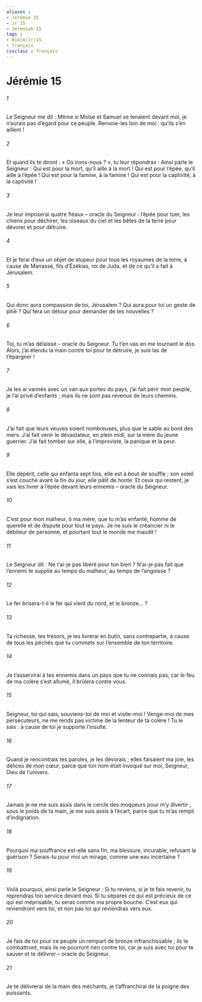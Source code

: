 ```yaml
---
aliases : 
- Jérémie 15
- Jr 15
- Jeremiah 15
tags : 
- Bible/Jr/15
- français
cssclass : français
---
```


# Jérémie 15

###### 1
Le Seigneur me dit : Même si Moïse et Samuel se tenaient devant moi, je n’aurais pas d’égard pour ce peuple. Renvoie-les loin de moi : qu’ils s’en aillent !
###### 2
Et quand ils te diront : « Où irons-nous ? », tu leur répondras : Ainsi parle le Seigneur :
Qui est pour la mort, qu’il aille à la mort !
Qui est pour l’épée, qu’il aille à l’épée !
Qui est pour la famine, à la famine !
Qui est pour la captivité, à la captivité !
###### 3
Je leur imposerai quatre fléaux – oracle du Seigneur : l’épée pour tuer, les chiens pour déchirer, les oiseaux du ciel et les bêtes de la terre pour dévorer et pour détruire.
###### 4
Et je ferai d’eux un objet de stupeur pour tous les royaumes de la terre, à cause de Manassé, fils d’Ézékias, roi de Juda, et de ce qu’il a fait à Jérusalem.
###### 5
Qui donc aura compassion de toi, Jérusalem ?
Qui aura pour toi un geste de pitié ?
Qui fera un détour pour demander de tes nouvelles ?
###### 6
Toi, tu m’as délaissé – oracle du Seigneur.
Tu t’en vas en me tournant le dos.
Alors, j’ai étendu la main contre toi pour te détruire,
je suis las de t’épargner !
###### 7
Je les ai vannés avec un van aux portes du pays,
j’ai fait périr mon peuple, je l’ai privé d’enfants ;
mais ils ne sont pas revenus de leurs chemins.
###### 8
J’ai fait que leurs veuves soient nombreuses,
plus que le sable au bord des mers.
J’ai fait venir le dévastateur,
en plein midi, sur la mère du jeune guerrier.
J’ai fait tomber sur elle, à l’improviste,
la panique et la peur.
###### 9
Elle dépérit, celle qui enfanta sept fois,
elle est à bout de souffle ;
son soleil s’est couché avant la fin du jour,
elle pâlit de honte.
Et ceux qui restent, je vais les livrer à l’épée
devant leurs ennemis – oracle du Seigneur.
###### 10
C’est pour mon malheur, ô ma mère,
que tu m’as enfanté,
homme de querelle et de dispute pour tout le pays.
Je ne suis le créancier ni le débiteur de personne,
et pourtant tout le monde me maudit !
###### 11
Le Seigneur dit :
Ne t’ai-je pas libéré pour ton bien ?
N’ai-je pas fait que l’ennemi te supplie
au temps du malheur, au temps de l’angoisse ?
###### 12
Le fer brisera-t-il le fer qui vient du nord,
et le bronze… ?
###### 13
Ta richesse, tes trésors, je les livrerai en butin,
sans contrepartie, à cause de tous les péchés
que tu commets sur l’ensemble de ton territoire.
###### 14
Je t’asservirai à tes ennemis
dans un pays que tu ne connais pas,
car le feu de ma colère s’est allumé,
il brûlera contre vous.
###### 15
Seigneur, toi qui sais,
souviens-toi de moi et visite-moi !
Venge-moi de mes persécuteurs,
ne me rends pas victime de la lenteur de ta colère !
Tu le sais : à cause de toi je supporte l’insulte.
###### 16
Quand je rencontrais tes paroles, je les dévorais ;
elles faisaient ma joie, les délices de mon cœur,
parce que ton nom était invoqué sur moi,
Seigneur, Dieu de l’univers.
###### 17
Jamais je ne me suis assis dans le cercle des moqueurs
pour m’y divertir ;
sous le poids de ta main, je me suis assis à l’écart,
parce que tu m’as rempli d’indignation.
###### 18
Pourquoi ma souffrance est-elle sans fin,
ma blessure, incurable, refusant la guérison ?
Serais-tu pour moi un mirage,
comme une eau incertaine ?
###### 19
Voilà pourquoi, ainsi parle le Seigneur :
Si tu reviens, si je te fais revenir,
tu reprendras ton service devant moi.
Si tu sépares ce qui est précieux de ce qui est méprisable,
tu seras comme ma propre bouche.
C’est eux qui reviendront vers toi,
et non pas toi qui reviendras vers eux.
###### 20
Je fais de toi pour ce peuple
un rempart de bronze infranchissable ;
ils te combattront,
mais ils ne pourront rien contre toi,
car je suis avec toi pour te sauver et te délivrer
– oracle du Seigneur.
###### 21
Je te délivrerai de la main des méchants,
je t’affranchirai de la poigne des puissants.
